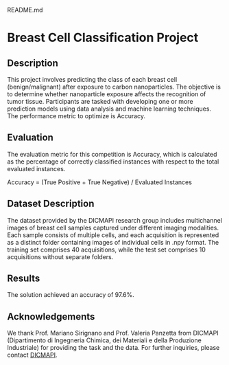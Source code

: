 README.md

# Breast Cell Classification Project

## Description
This project involves predicting the class of each breast cell (benign/malignant) after exposure to carbon nanoparticles. The objective is to determine whether nanoparticle exposure affects the recognition of tumor tissue. Participants are tasked with developing one or more prediction models using data analysis and machine learning techniques. The performance metric to optimize is Accuracy. 

## Evaluation
The evaluation metric for this competition is Accuracy, which is calculated as the percentage of correctly classified instances with respect to the total evaluated instances.

Accuracy = (True Positive + True Negative) / Evaluated Instances

## Dataset Description
The dataset provided by the DICMAPI research group includes multichannel images of breast cell samples captured under different imaging modalities. Each sample consists of multiple cells, and each acquisition is represented as a distinct folder containing images of individual cells in .npy format. The training set comprises 40 acquisitions, while the test set comprises 10 acquisitions without separate folders.

## Results
The solution achieved an accuracy of 97.6%.

## Acknowledgements
We thank Prof. Mariano Sirignano and Prof. Valeria Panzetta from DICMAPI (Dipartimento di Ingegneria Chimica, dei Materiali e della Produzione Industriale) for providing the task and the data.
For further inquiries, please contact [DICMAPI](mailto:dicmapi@example.com).
